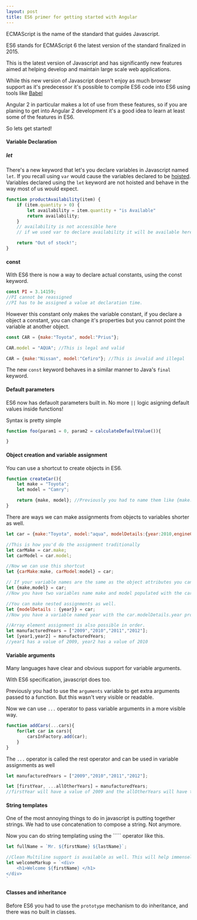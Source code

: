 ```yaml
---
layout: post
title: ES6 primer for getting started with Angular
---
```


ECMAScript is the name of the standard that guides Javascript.

ES6 stands for ECMAScript 6 the latest version of the standard finalized in 2015.

This is the latest version of Javascript and has significantly new features aimed at helping develop and maintain large
scale web applications.

While this new version of Javascript doesn't enjoy as much browser support as it's predecessor it's possible to compile
ES6 code into ES6 using tools like [Babel](https://babeljs.io/)

Angular 2 in particular makes a lot of use from these features, so if you are planing to get into Angular 2 development
it's a good idea to learn at least some of the features in ES6.

So lets get started!

#### Variable Declaration

##### let

There's a new keyword that let's you declare variables in Javascript named `let`. If you recall using `var` would cause
the variables declared to be [hoisted](http://www.w3schools.com/js/js_hoisting.asp). Variables declared using the `let`
keyword are not hoisted and behave in the way most of us would expect.

```javascript
function productAvailability(item) {
    if (item.quantity > 0) {
        let availability = item.quantity + "is Available"
        return availability;
    }
    // availability is not accessible here
    // if we used var to declare availability it will be available here due to hosting.

    return "Out of stock!";
}
```

#### const

With ES6 there is now a way to declare actual constants, using the const keyword.

```javascript
const PI = 3.14159;
//PI cannot be reassigned
//PI has to be assigned a value at declaration time.
```

However this constant only makes the variable constant, if you declare a object a constant, you can change it's properties
but you cannot point the variable at another object.

```javascript
const CAR = {make:"Toyota", model:"Prius"};

CAR.model = "AQUA"; //This is legal and valid

CAR = {make:"Nissan", model:"Cefiro"}; //This is invalid and illegal
```

The new `const` keyword behaves in a similar manner to Java's `final` keyword.

#### Default parameters

ES6 now has defauolt parameters built in. No more `||` logic asigning default values inside functions!

Syntax is pretty simple

```javascript
function foo(param1 = 0, param2 = calculateDefaultValue()){

}
```

#### Object creation and variable assignment

You can use a shortcut to create objects in ES6.

```javascript
function createCar(){
    let make = "Toyota";
    let model = "Camry";

    return {make, model}; //Previously you had to name them like {make:make, model:model}
}
```

There are ways we can make assignments from objects to variables shorter as well.

```javascript
let car = {make:"Toyota", model:"aqua", modelDetails:{year:2010,engineCapacity:"2.4l"}}

//This is how you'd do the assignment traditionally
let carMake = car.make;
let carModel = car.model;

//Now we can use this shortcut
let {carMake:make, carModel:model} = car;

// If your variable names are the same as the object attributes you can write
let {make,model} = car;
//Now you have two variables name make and model populated with the car objects properties named the same.

//You can make nested assignments as well.
let {modelDetails : {year}} = car;
//Now you have a variable named year with the car.modelDetails.year property assigned to it.

//Array element assignment is also possible in order.
let manufacturedYears = ["2009","2010","2011","2012"];
let [year1,year2] = manufacturedYears;
//year1 has a value of 2009, year2 has a value of 2010
```

#### Variable arguments

Many languages have clear and obvious support for variable arguments.

With ES6 specification, javascript does too.

Previously you had to use the `arguments` variable to get extra arguments passed to a function. But this wasn't very
visible or readable.

Now we can use `...` operator to pass variable arguments in a more visible way.

```javascript
function addCars(...cars){
    for(let car in cars){
        carsInFactory.add(car);
    }
}
```

The `...` operator is called the rest operator and can be used in variable assignments as well
```javascript
let manufacturedYears = ["2009","2010","2011","2012"];

let [firstYear, ...allOtherYears] = manufacturedYears;
//firstYear will have a value of 2009 and the allOtherYears will have the elements from 2010 onwards
```

#### String templates

One of the most annoying things to do in javascript is putting together strings. We had to use concatenation to
compose a string. Not anymore.

Now you can do string templating using the ````` operator like this.

```javascript
let fullName = `Mr. ${firstName} ${lastName}`;

//Clean Multiline support is available as well. This will help immensely with writing markup.
let welcomeMarkup = `<div>
    <h1>Welcome ${firstName} </h1>
</div>
`
```

#### Classes and inheritance

Before ES6 you had to use the `prototype` mechanism to do inheritance, and there was no built in classes.


